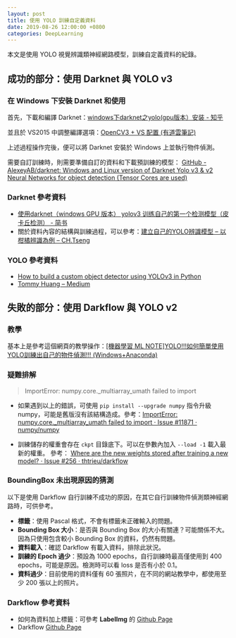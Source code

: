 ```yaml
---
layout: post
title: 使用 YOLO 訓練自定義資料
date: 2019-08-26 12:00:00 +0800
categories: DeepLearning
---
```


本文是使用 YOLO 視覺辨識類神經網路模型，訓練自定義資料的紀錄。

## 成功的部分：使用 Darknet 與 YOLO v3

### 在 Windows 下安裝 Darknet 和使用

首先，下載和編譯 Darknet：[windows下darknet之yolo(gpu版本）安装 - 知乎](https://zhuanlan.zhihu.com/p/45845454)

並且於 VS2015 中調整編譯選項：[OpenCV3 + VS 配置 (有道雲筆記)](https://note.youdao.com/ynoteshare1/index.html?id=04fb326760a726f23cbd9ae8ff6b1fc6&type=note#/)

上述過程操作完後，便可以將 Darknet 安裝於 Windows 上並執行物件偵測。

需要自訂訓練時，則需要準備自訂的資料和下載預訓練的模型： [GitHub - AlexeyAB/darknet: Windows and Linux version of Darknet Yolo v3 & v2 Neural Networks for object detection (Tensor Cores are used)](https://github.com/AlexeyAB/darknet#how-to-train-to-detect-your-custom-objects)

### Darknet 參考資料

- [使用darknet（windows GPU 版本） yolov3 训练自己的第一个检测模型（皮卡丘检测） - 简书](https://www.jianshu.com/p/98aa75b0532f)
- 關於資料內容的結構與訓練過程，可以參考：[建立自己的YOLO辨識模型 – 以柑橘辨識為例 – CH.Tseng](https://chtseng.wordpress.com/2018/09/01/%E5%BB%BA%E7%AB%8B%E8%87%AA%E5%B7%B1%E7%9A%84yolo%E8%BE%A8%E8%AD%98%E6%A8%A1%E5%9E%8B-%E4%BB%A5%E6%9F%91%E6%A9%98%E8%BE%A8%E8%AD%98%E7%82%BA%E4%BE%8B/)

### YOLO 參考資料

- [How to build a custom object detector using YOLOv3 in Python](http://emaraic.com/blog/yolov3-custom-object-detector)
- [Tommy Huang – Medium](https://medium.com/@chih.sheng.huang821)

## 失敗的部分：使用 Darkflow 與 YOLO v2

### 教學

基本上是參考這個網頁的教學操作：[[機器學習 ML NOTE]YOLO!!!如何簡單使用YOLO訓練出自己的物件偵測!!! (Windows+Anaconda)](https://medium.com/雞雞與兔兔的工程世界/3ad34a4cac70)

### 疑難排解

> ImportError: numpy.core._multiarray_umath failed to import
- 如果遇到以上的錯誤，可使用 `pip install --upgrade numpy` 指令升級 numpy，可能是舊版沒有該結構造成。參考：[ImportError: numpy.core._multiarray_umath failed to import · Issue #11871 · numpy/numpy](https://github.com/numpy/numpy/issues/11871)
 
 - 訓練儲存的權重會存在 `ckpt` 目錄底下。可以在參數內加入 `--load -1` 載入最新的權重。
參考： [Where are the new weights stored after training a new model? · Issue #256 · thtrieu/darkflow](https://github.com/thtrieu/darkflow/issues/256)

### BoundingBox 未出現原因的猜測

以下是使用 Darkflow 自行訓練不成功的原因，在其它自行訓練物件偵測類神經網路時，可供參考。

- **標籤**：使用 Pascal 格式，不會有標籤未正確輸入的問題。
- **Bounding Box 大小**：是否與 Bounding Box 的大小有關連？可能關係不大。因為只使用包含較小 Bounding Box 的資料，仍然有問題。
- **資料載入**：確認 Darkflow 有載入資料，排除此狀況。
- **訓練的 Epoch 過少**：預設為 1000 epochs，自行訓練時最高僅使用到 400 epochs，可能是原因。檢測時可以看 loss 是否有小於 0.1。
- **資料過少**：目前使用的資料僅有 60 張照片，在不同的網站教學中，都使用至少 200 張以上的照片。

### Darkflow 參考資料

- 如何為資料加上標籤：可參考 **LabelImg** 的 [Github Page](https://github.com/tzutalin/labelImg#labelimg)
- Darkflow [Github Page](https://github.com/thtrieu/darkflow)


